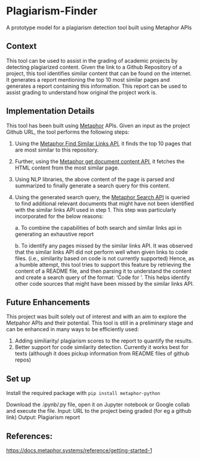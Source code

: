 # Plagiarism-Finder
A prototype model for a plagiarism detection tool built using Metaphor APIs

## Context
This tool can be used to assist in the grading of academic projects by detecting plagiarized content. Given the link to a Github Repository of a project, this tool identifies similar content that can be found on the internet. It generates a report mentioning the top 10 most similar pages and generates a report containing this information. This report can be used to assist grading to understand how original the project work is.

## Implementation Details
This tool has been built using [Metaphor](https://docs.metaphor.systems/reference/getting-started-1) APIs. 
Given an input as the project Github URL, the tool performs the following steps: 
1. Using the [Metaphor Find Similar Links API](https://dashboard.metaphor.systems/playground/find-similar), it finds the top 10 pages that are most similar to this repository.
2. Further, using the [Metaphor get document content API](https://dashboard.metaphor.systems/playground/get-contents), it fetches the HTML content from the most similar page.
3. Using NLP libraries, the above content of the page is parsed and summarized to finally generate a search query for this content.
4. Using the generated search query, the [Metaphor Search API](https://dashboard.metaphor.systems/playground/search) is queried to find additional relevant documents that might have not been identified with the similar links API used in step 1. This step was particularly incorporated for the below reasons: 

   a. To combine the capabilities of both search and similar links api in generating  an exhaustive report

   b. To identify any pages missed by the similar links API.  It was observed that the similar links API did not perform well when given links to code files. (i.e., similarity based on code is not currently supported) Hence, as a humble attempt, this tool tries to support this feature by retrieving the content of a README file, and then parsing it to understand the content and create a search query of the format: ‘Code for <project summary>’. This helps identify other code sources that might have been missed by the similar links API.

## Future Enhancements
This project was built solely out of interest and with an aim to explore the Metpahor APIs and their potential. This tool is still in a preliminary stage and can be enhanced in many ways to be efficiently used:
1. Adding similiarity/ plagiarism scores to the report to quantify the results.
2. Better support for code similarity detection. Currently it works best for texts (although it does pickup information from README files of github repos)

## Set up
Install the required package with 
`pip install metaphor-python`

Download the .ipynb/.py file, open it on Jupyter notebook or Google collab and execute the file. 
Input: URL to the project being graded (for eg a github link)
Output: Plagiarism report

## References: 
https://docs.metaphor.systems/reference/getting-started-1

